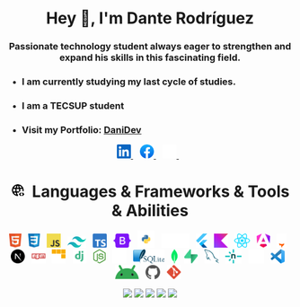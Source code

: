 <body>
    <div class="container">
        <div align="center">
            <h1>Hey 👋, I'm Dante Rodríguez</h1>
        </div>
        <h3 class="intro" align="center">Passionate technology student always eager to strengthen and expand his skills
            in this fascinating
            field.
        </h3>
    </div>
    <div class="info">
        <!-- cards terminal -->
        <div class="card__content">
            <ul>
                <li>
                    <h3>I am currently studying my last cycle of studies.</h3>
                </li>
                <li>
                    <h3>I am a TECSUP student</h3>
                </li>
              <li>
                <h3>Visit my Portfolio: <a href="https://portfolio-2-danidev.vercel.app/">DaniDev</a> </h3>
              </li>
            </ul>
        </div>
    </div>
    <!-- Social media -->
    <div class="social" align="center">
        <nav align="center">
            <a href="https://www.linkedin.com/in/dante-samuel-rodriguez-chambi-444041279/">
                <img title="linkedin" height="25" src="images/linkedin.svg">
            </a>&nbsp;&nbsp;
            <a href="https://www.facebook.com/profile.php?id=100041512209159">
                <img title="facebook" height="25" src="images/facebook.svg">
            </a>&nbsp;&nbsp;
            <a href="https://www.instagram.com/dantesamuelrodriguez/">
                <img title="instagram" height="25" src="images/instagram.svg">
            </a>&nbsp;&nbsp;
        </nav>
    </div>
    <div class="skills">
        <div class="skills-title">
            <h1 align="center"><img title="html" height="25" src="images/skills.svg">&nbsp;&nbsp;Languages & Frameworks & Tools & Abilities</h1>
        </div>
        <div align="center">
            <nav align="center">
                <img title="html" height="25" src="images/html.svg">&nbsp;&nbsp;
                <img title="css" height="25" src="images/css.svg">&nbsp;&nbsp;
                <img title="javascript" height="25" src="images/javascript.svg">&nbsp;&nbsp;
                <img title="tailwind" height="20" src="images/tailwind.svg">&nbsp;&nbsp;
                <img title="typerscript" height="25" src="images/typerscript.svg">&nbsp;&nbsp;
                <img title="bootstrap" height="25" src="images/bootstrap.svg">&nbsp;&nbsp;
                <img title="python" height="30" src="images/python.svg">&nbsp;&nbsp;
                <img title="php" height="25" src="images/php.svg">&nbsp;&nbsp;
                <img title="flutter" height="25" src="images/flutter.svg">&nbsp;&nbsp;
                <img title="kotlin" height="25" src="images/kotlin.svg">&nbsp;&nbsp;
                <img title="react" height="25" src="images/react.svg">&nbsp;&nbsp;
                <img title="angular" height="25" src="images/angular.svg">&nbsp;&nbsp;
                <img title="astro" height="25" src="images/astro.svg">&nbsp;&nbsp;
                <img title="nextjs" height="25" src="images/nextjs.svg">&nbsp;&nbsp;
                <img title="npm" height="25" src="images/npm.svg">&nbsp;&nbsp;
                <img title="pnpm" height="25" src="images/pnpm.svg">&nbsp;&nbsp;
                <img title="django" height="25" src="images/django.svg">&nbsp;&nbsp;
                <img title="node" height="25" src="images/node.svg">&nbsp;&nbsp;
                <img title="express" height="25" src="images/express.svg">&nbsp;&nbsp;
                <img title="sql" height="25" src="images/sqllite.svg">&nbsp;&nbsp;
                <img title="mongo" height="25" src="images/mngodb.svg">&nbsp;&nbsp;
                <img title="supa" height="25" src="images/supabase.svg">&nbsp;&nbsp;
                <img title="mysql" height="25" src="images/mysql.svg">&nbsp;&nbsp;
                <img title="nelify" height="25" src="images/netlify.svg">&nbsp;&nbsp;
                <img title="vercel" height="25" src="images/vercel.svg">&nbsp;&nbsp;
                <img title="vscode" height="25" src="images/vscode.svg">&nbsp;&nbsp;
                <img title="android" height="25" src="images/android.svg">&nbsp;&nbsp;
                <img title="github" height="25" src="images/github.svg">&nbsp;&nbsp;
                <img title="git" height="25" src="images/git.svg">&nbsp;&nbsp;
            </nav>
        </div>
    </div>    

<div align="center">

![](http://github-profile-summary-cards.vercel.app/api/cards/profile-details?username=DanniDevv&theme=onedark)
![](http://github-profile-summary-cards.vercel.app/api/cards/repos-per-language?username=DanniDevv&theme=onedark)
![](http://github-profile-summary-cards.vercel.app/api/cards/most-commit-language?username=DanniDevv&theme=onedark)
![](http://github-profile-summary-cards.vercel.app/api/cards/stats?username=DanniDevv&theme=onedark)
![](http://github-profile-summary-cards.vercel.app/api/cards/productive-time?username=DanniDevv&theme=onedark&utcOffset=8)    
</div>
